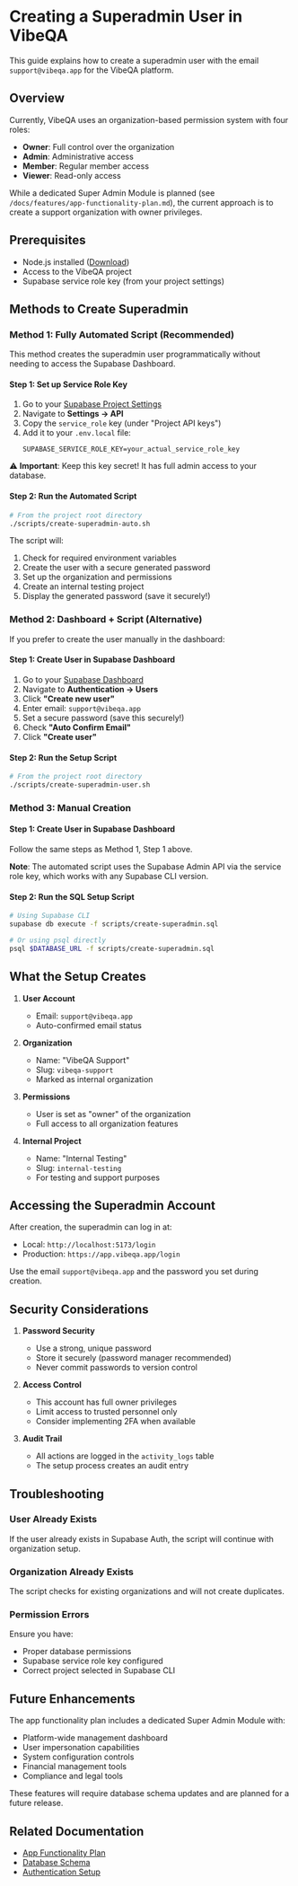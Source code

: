 # Creating a Superadmin User in VibeQA

This guide explains how to create a superadmin user with the email `support@vibeqa.app` for the VibeQA platform.

## Overview

Currently, VibeQA uses an organization-based permission system with four roles:
- **Owner**: Full control over the organization
- **Admin**: Administrative access
- **Member**: Regular member access
- **Viewer**: Read-only access

While a dedicated Super Admin Module is planned (see `/docs/features/app-functionality-plan.md`), the current approach is to create a support organization with owner privileges.

## Prerequisites

- Node.js installed ([Download](https://nodejs.org))
- Access to the VibeQA project
- Supabase service role key (from your project settings)

## Methods to Create Superadmin

### Method 1: Fully Automated Script (Recommended)

This method creates the superadmin user programmatically without needing to access the Supabase Dashboard.

#### Step 1: Set up Service Role Key

1. Go to your [Supabase Project Settings](https://app.supabase.com)
2. Navigate to **Settings → API**
3. Copy the `service_role` key (under "Project API keys")
4. Add it to your `.env.local` file:
   ```
   SUPABASE_SERVICE_ROLE_KEY=your_actual_service_role_key
   ```

⚠️ **Important**: Keep this key secret! It has full admin access to your database.

#### Step 2: Run the Automated Script

```bash
# From the project root directory
./scripts/create-superadmin-auto.sh
```

The script will:
1. Check for required environment variables
2. Create the user with a secure generated password
3. Set up the organization and permissions
4. Create an internal testing project
5. Display the generated password (save it securely!)

### Method 2: Dashboard + Script (Alternative)

If you prefer to create the user manually in the dashboard:

#### Step 1: Create User in Supabase Dashboard

1. Go to your [Supabase Dashboard](https://app.supabase.com)
2. Navigate to **Authentication → Users**
3. Click **"Create new user"**
4. Enter email: `support@vibeqa.app`
5. Set a secure password (save this securely!)
6. Check **"Auto Confirm Email"**
7. Click **"Create user"**

#### Step 2: Run the Setup Script

```bash
# From the project root directory
./scripts/create-superadmin-user.sh
```

### Method 3: Manual Creation

#### Step 1: Create User in Supabase Dashboard

Follow the same steps as Method 1, Step 1 above.

**Note**: The automated script uses the Supabase Admin API via the service role key, which works with any Supabase CLI version.

#### Step 2: Run the SQL Setup Script

```bash
# Using Supabase CLI
supabase db execute -f scripts/create-superadmin.sql

# Or using psql directly
psql $DATABASE_URL -f scripts/create-superadmin.sql
```

## What the Setup Creates

1. **User Account**
   - Email: `support@vibeqa.app`
   - Auto-confirmed email status

2. **Organization**
   - Name: "VibeQA Support"
   - Slug: `vibeqa-support`
   - Marked as internal organization

3. **Permissions**
   - User is set as "owner" of the organization
   - Full access to all organization features

4. **Internal Project**
   - Name: "Internal Testing"
   - Slug: `internal-testing`
   - For testing and support purposes

## Accessing the Superadmin Account

After creation, the superadmin can log in at:
- Local: `http://localhost:5173/login`
- Production: `https://app.vibeqa.app/login`

Use the email `support@vibeqa.app` and the password you set during creation.

## Security Considerations

1. **Password Security**
   - Use a strong, unique password
   - Store it securely (password manager recommended)
   - Never commit passwords to version control

2. **Access Control**
   - This account has full owner privileges
   - Limit access to trusted personnel only
   - Consider implementing 2FA when available

3. **Audit Trail**
   - All actions are logged in the `activity_logs` table
   - The setup process creates an audit entry

## Troubleshooting

### User Already Exists
If the user already exists in Supabase Auth, the script will continue with organization setup.

### Organization Already Exists
The script checks for existing organizations and will not create duplicates.

### Permission Errors
Ensure you have:
- Proper database permissions
- Supabase service role key configured
- Correct project selected in Supabase CLI

## Future Enhancements

The app functionality plan includes a dedicated Super Admin Module with:
- Platform-wide management dashboard
- User impersonation capabilities
- System configuration controls
- Financial management tools
- Compliance and legal tools

These features will require database schema updates and are planned for a future release.

## Related Documentation

- [App Functionality Plan](/docs/features/app-functionality-plan.md)
- [Database Schema](/docs/database-setup.md)
- [Authentication Setup](/docs/deployment/authentication.md)